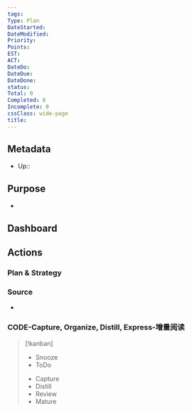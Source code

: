 ```yaml
---
tags: 
Type: Plan
DateStarted: 
DateModified: 
Priority: 
Points: 
EST: 
ACT: 
DateDo: 
DateDue: 
DateDone: 
status: 
Total: 0
Completed: 0
Incomplete: 0
cssClass: wide-page
title: 
---
```

## Metadata
- Up::
## Purpose
- 
## Dashboard

## Actions 
### Plan & Strategy
### Source
- 
### CODE-Capture, Organize, Distill, Express-增量阅读
> [!kanban]
> - Snooze
> - ToDo
>>
>- Capture
>- Distill
>- Review
> - Mature




